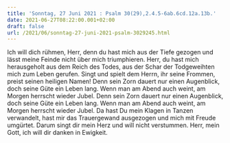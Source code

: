 ```yaml
---
title: 'Sonntag, 27 Juni 2021 : Psalm 30(29),2.4.5-6ab.6cd.12a.13b.'
date: 2021-06-27T08:22:00.001+02:00
draft: false
url: /2021/06/sonntag-27-juni-2021-psalm-3029245.html
---
```


Ich will dich rühmen, Herr, denn du hast mich aus der Tiefe gezogen und lässt meine Feinde nicht über mich triumphieren. Herr, du hast mich herausgeholt aus dem Reich des Todes, aus der Schar der Todgeweihten mich zum Leben gerufen. Singt und spielt dem Herrn, ihr seine Frommen, preist seinen heiligen Namen! Denn sein Zorn dauert nur einen Augenblick, doch seine Güte ein Leben lang. Wenn man am Abend auch weint, am Morgen herrscht wieder Jubel. Denn sein Zorn dauert nur einen Augenblick, doch seine Güte ein Leben lang. Wenn man am Abend auch weint, am Morgen herrscht wieder Jubel. Da hast Du mein Klagen in Tanzen verwandelt, hast mir das Trauergewand ausgezogen und mich mit Freude umgürtet. Darum singt dir mein Herz und will nicht verstummen. Herr, mein Gott, ich will dir danken in Ewigkeit.
